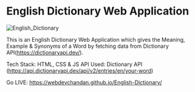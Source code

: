 <h1>English Dictionary Web Application</h1>

![English_Dictionary](https://user-images.githubusercontent.com/70449580/209444263-9d5fda46-8b5a-49e3-af70-f1070fb65e4c.png)

This is an English Dictionary Web Application which gives the Meaning, Example & Synonyms of a Word by fetching data from Dictionary API(https://dictionaryapi.dev/).

Tech Stack: HTML, CSS & JS
API Used: Dictionary API (https://api.dictionaryapi.dev/api/v2/entries/en/your-word)

Go LIVE: https://webdevchandan.github.io/English-Dictionary/
